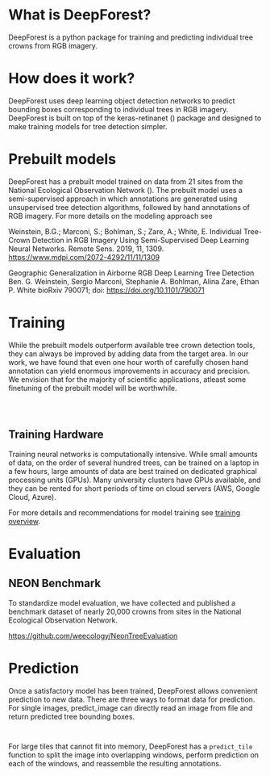 # What is DeepForest?

DeepForest is a python package for training and predicting individual tree crowns from RGB imagery.

# How does it work?
DeepForest uses deep learning object detection networks to predict bounding boxes corresponding to individual trees in RGB imagery. DeepForest is built on top of the keras-retinanet () package and designed to make training models for tree detection simpler.

# Prebuilt models

DeepForest has a prebuilt model trained on data from 21 sites from the National Ecological Observation Network (). The prebuilt model uses a semi-supervised approach in which annotations are generated using unsupervised tree detection algorithms, followed by hand annotations of RGB imagery. For more details on the modeling approach see

Weinstein, B.G.; Marconi, S.; Bohlman, S.; Zare, A.; White, E. Individual Tree-Crown Detection in RGB Imagery Using Semi-Supervised Deep Learning Neural Networks. Remote Sens. 2019, 11, 1309.
https://www.mdpi.com/2072-4292/11/11/1309

Geographic Generalization in Airborne RGB Deep Learning Tree Detection
Ben. G. Weinstein, Sergio Marconi, Stephanie A. Bohlman, Alina Zare, Ethan P. White
bioRxiv 790071; doi: https://doi.org/10.1101/790071

# Training

While the prebuilt models outperform available tree crown detection tools, they can always be improved by adding data from the target area. In our work, we have found that even one hour worth of carefully chosen hand annotation can yield enormous improvements in accuracy and precision. We envision that for the majority of scientific applications, atleast some finetuning of the prebuilt model will be worthwhile.

```{python}



```

## Training Hardware

Training neural networks is computationally intensive. While small amounts of data, on the order of several hundred trees, can be trained on a laptop in a few hours, large amounts of data are best trained on dedicated graphical processing units (GPUs). Many university clusters have GPUs available, and they can be rented for short periods of time on cloud servers (AWS, Google Cloud, Azure).

For more details and recommendations for model training see [training overview]().

# Evaluation


## NEON Benchmark

To standardize model evaluation, we have collected and published a benchmark dataset of nearly 20,000 crowns from sites in the National Ecological Observation Network.

https://github.com/weecology/NeonTreeEvaluation

# Prediction

Once a satisfactory model has been trained, DeepForest allows convenient prediction to new data. There are three ways to format data for prediction. For single images, predict_image can directly read an image from file and return predicted tree bounding boxes.

```{python}


```

For large tiles that cannot fit into memory, DeepForest has a ```predict_tile``` function to split the image into overlapping windows, perform prediction on each of the windows, and reassemble the resulting annotations.
